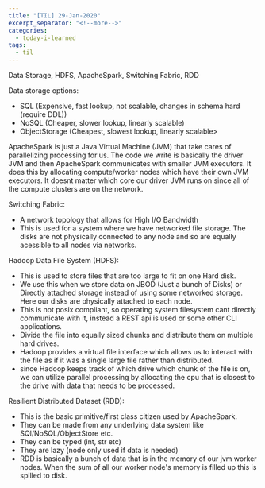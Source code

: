 ```yaml
---
title: "[TIL] 29-Jan-2020"
excerpt_separator: "<!--more-->"
categories:
  - today-i-learned
tags:
  - til 
---
```


Data Storage, HDFS, ApacheSpark, Switching Fabric, RDD
<!--more-->

Data storage options:
 - SQL (Expensive, fast lookup, not scalable, changes in schema hard (require DDL))
 - NoSQL (Cheaper, slower lookup, linearly scalable)
 - ObjectStorage (Cheapest, slowest lookup, linearly scalable>

ApacheSpark is just a Java Virtual Machine (JVM) that take cares of parallelizing processing for us. The code we write is basically the driver JVM and then ApacheSpark communicates with smaller JVM executors. It does this by allocating compute/worker nodes which have their own JVM executors. It doesnt matter which core our driver JVM runs on since all of the compute clusters are on the network.

Switching Fabric:
 - A network topology that allows for High I/O Bandwidth
 - This is used for a system where we have networked file storage. The disks are not physically connected to any node and so are equally acessible to all nodes via networks.

Hadoop Data File System (HDFS):
 - This is used to store files that are too large to fit on one Hard disk.
 - We use this when we store data on JBOD (Just a bunch of Disks) or Directly attached storage instead of using some networked storage. Here our disks are physically attached to each node.
 - This is not posix compliant, so operating system filesystem cant directly communicate with it, instead a REST api is used or some other CLI applications.
 - Divide the file into equally sized chunks and distribute them on multiple hard drives.
 - Hadoop provides a virtual file interface which allows us to interact with the file as if it was a single large file rather than distributed.
 - since Hadoop keeps track of which drive which chunk of the file is on, we can utilize parallel processing by allocating the cpu that is closest to the drive with data that needs to be processed.

Resilient Distributed Dataset (RDD):
 - This is the basic primitive/first class citizen used by ApacheSpark.
 - They can be made from any underlying data system like SQl/NoSQL/ObjectStore etc.
 - They can be typed (int, str etc)
 - They are lazy (node only used if data is needed)
 - RDD is basically a bunch of data that is in the memory of our jvm worker nodes. When the sum of all our worker node's memory is filled up this is spilled to disk.
